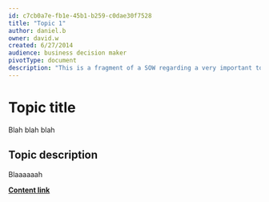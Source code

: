```yaml
---
id: c7cb0a7e-fb1e-45b1-b259-c0dae30f7528
title: "Topic 1"
author: daniel.b
owner: david.w
created: 6/27/2014
audience: business decision maker
pivotType: document
description: "This is a fragment of a SOW regarding a very important topic. Please re-use as needed."
---
```


# Topic title

Blah blah blah

## Topic description

Blaaaaaah

[**Content link**](Content/TopicDocument.docx)
    
    

